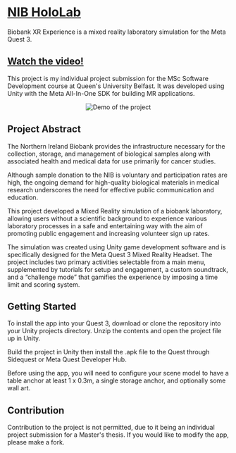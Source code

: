 # [NIB HoloLab](https://github.com/niccybuzz/Biobank-XR-Experience)

Biobank XR Experience is a mixed reality laboratory simulation for the Meta Quest 3.

## [Watch the video!](https://youtu.be/R4c6Khhy0jI?si=jM33cQOtBQkzF27Z)

This project is my individual project submission for the MSc Software Development course at Queen's University Belfast.
It was developed using Unity with the Meta All-In-One SDK for building MR applications.

<div align="center">
<img src="github_assets/readme_gif1.gif" alt="Demo of the project" />
</div>

## Project Abstract

The Northern Ireland Biobank provides the infrastructure necessary for the collection, storage, and management of biological samples along with associated health and medical data for use primarily for cancer studies. 

Although sample donation to the NIB is voluntary and participation rates are high, the ongoing demand for high-quality biological materials in medical research underscores the need for effective public communication and education. 

This project developed a Mixed Reality simulation of a biobank laboratory, allowing users without a scientific background to experience various laboratory processes in a safe and entertaining way with the aim of promoting public engagement and increasing volunteer sign up rates.

The simulation was created using Unity game development software and is specifically designed for the Meta Quest 3 Mixed Reality Headset. The project includes two primary activities selectable from a main menu, supplemented by tutorials for setup and engagement, a custom soundtrack, and a “challenge mode” that gamifies the experience by imposing a time limit and scoring system.

## Getting Started

To install the app into your Quest 3, download or clone the repository into your Unity projects directory.
Unzip the contents and open the project file up in Unity.

Build the project in Unity then install the .apk file to the Quest through Sidequest or Meta Quest Developer Hub.

Before using the app, you will need to configure your scene model to have a table anchor at least 1 x 0.3m, a single storage anchor, and optionally some wall art.

## Contribution

Contribution to the project is not permitted, due to it being an individual project submission for a Master's thesis.
If you would like to modify the app, please make a fork.
